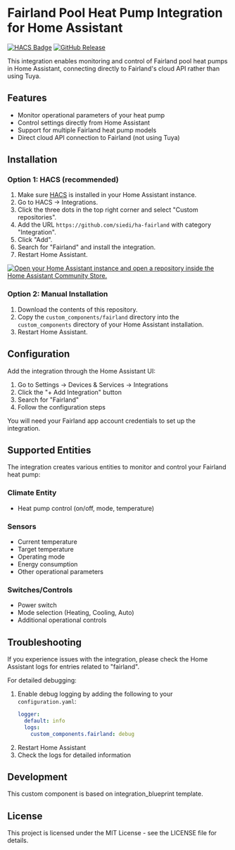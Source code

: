 # Fairland Pool Heat Pump Integration for Home Assistant

[![HACS Badge](https://img.shields.io/badge/HACS-Custom-orange.svg)](https://github.com/custom-components/hacs)
[![GitHub Release](https://img.shields.io/github/release/siedi/ha-fairland.svg)](https://github.com/siedi/ha-fairland/releases)

This integration enables monitoring and control of Fairland pool heat pumps in Home Assistant, connecting directly to Fairland's cloud API rather than using Tuya.

## Features

* Monitor operational parameters of your heat pump
* Control settings directly from Home Assistant
* Support for multiple Fairland heat pump models
* Direct cloud API connection to Fairland (not using Tuya)

## Installation

### Option 1: HACS (recommended)

1. Make sure [HACS](https://hacs.xyz/) is installed in your Home Assistant instance.
2. Go to HACS → Integrations.
3. Click the three dots in the top right corner and select "Custom repositories".
4. Add the URL `https://github.com/siedi/ha-fairland` with category "Integration".
5. Click "Add".
6. Search for "Fairland" and install the integration.
7. Restart Home Assistant.

[![Open your Home Assistant instance and open a repository inside the Home Assistant Community Store.](https://my.home-assistant.io/badges/hacs_repository.svg)](https://my.home-assistant.io/redirect/hacs_repository/?owner=siedi&repository=ha-fairland&category=Integration)

### Option 2: Manual Installation

1. Download the contents of this repository.
2. Copy the `custom_components/fairland` directory into the `custom_components` directory of your Home Assistant installation.
3. Restart Home Assistant.

## Configuration

Add the integration through the Home Assistant UI:

1. Go to Settings → Devices & Services → Integrations
2. Click the "+ Add Integration" button
3. Search for "Fairland"
4. Follow the configuration steps

You will need your Fairland app account credentials to set up the integration.

## Supported Entities

The integration creates various entities to monitor and control your Fairland heat pump:

### Climate Entity
* Heat pump control (on/off, mode, temperature)

### Sensors
* Current temperature
* Target temperature
* Operating mode
* Energy consumption
* Other operational parameters

### Switches/Controls
* Power switch
* Mode selection (Heating, Cooling, Auto)
* Additional operational controls

## Troubleshooting

If you experience issues with the integration, please check the Home Assistant logs for entries related to "fairland".

For detailed debugging:
1. Enable debug logging by adding the following to your `configuration.yaml`:
   ```yaml
   logger:
     default: info
     logs:
       custom_components.fairland: debug
2. Restart Home Assistant
3. Check the logs for detailed information

## Development
This custom component is based on integration_blueprint template.

## License
This project is licensed under the MIT License - see the LICENSE file for details.